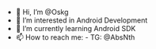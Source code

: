- 👋 Hi, I’m @Oskg
- 👀 I’m interested in Android Development
- 🌱 I’m currently learning Android SDK
- 📫 How to reach me:
      - TG: @AbsNth

<!---
Oskg/Oskg is a ✨ special ✨ repository because its `README.md` (this file) appears on your GitHub profile.
You can click the Preview link to take a look at your changes.
--->
